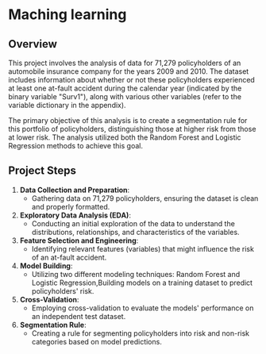 # Maching learning

## Overview

This project involves the analysis of data for 71,279 policyholders of an automobile insurance company for the years 2009 and 2010. 
The dataset includes information about whether or not these policyholders experienced at least one at-fault accident during the calendar 
year (indicated by the binary variable "Surv1"), along with various other variables (refer to the variable dictionary in the appendix).

The primary objective of this analysis is to create a segmentation rule for this portfolio of policyholders, distinguishing those at higher 
risk from those at lower risk. The analysis utilized both the Random Forest and Logistic Regression methods to achieve this goal.

## Project Steps

1. **Data Collection and Preparation**:
   - Gathering data on 71,279 policyholders, ensuring the dataset is clean and properly formatted.
2. **Exploratory Data Analysis (EDA)**:
   - Conducting an initial exploration of the data to understand the distributions, relationships, and characteristics of the variables.
3. **Feature Selection and Engineering**:
   - Identifying relevant features (variables) that might influence the risk of an at-fault accident.
4. **Model Building**:
   - Utilizing two different modeling techniques: Random Forest and Logistic Regression,Building models on a training dataset to predict policyholders' risk.
5. **Cross-Validation**:
   - Employing cross-validation to evaluate the models' performance on an independent test dataset.
7. **Segmentation Rule**:
   - Creating a rule for segmenting policyholders into risk and non-risk categories based on model predictions.
     
